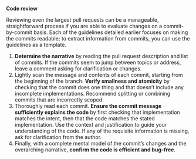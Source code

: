 **Code review**

Reviewing even the largest pull requests can be a manageable, straightforward process if you are able to evaluate changes on a commit-by-commit basis. Each of the guidelines detailed earlier focuses on making the commits readable; to extract information from commits, you can use the guidelines as a template.

1. **Determine the narrative** by reading the pull request description and list of commits. If the commits seem to jump between topics or address, leave a comment asking for clarification or changes.
2. Lightly scan the message and contents of each commit, starting from the beginning of the branch. **Verify smallness and atomicity** by checking that the commit does one thing and that doesn’t include any incomplete implementations. Recommend splitting or combining commits that are incorrectly scoped.
3.  Thoroughly read each commit. **Ensure the commit message sufficiently explains the code** by first checking that implementation matches the intent, then that the code matches the stated implementation. Use the context and justification to guide your understanding of the code. If any of the requisite information is missing, ask for clarification from the author.
4. Finally, with a complete mental model of the commit’s changes and the overarching narrative, **confirm the code is efficient and bug-free**.
